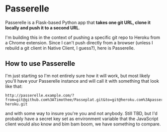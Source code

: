 Passerelle
===

Passerelle is a Flask-based Python app that **takes one git URL, clone
it locally and push it to a second URL**.

I'm building this in the context of pushing a specific git repo to
Heroku from a Chrome extension. Since I can't push directly from a
browser (unless I rebuild a git client in Native Client, I guess?),
here is Passerelle.

How to use Passerelle
---

I'm just starting so I'm not entirely sure how it will work, but most
likely you'll have your Passerelle instance and will call it with
something that look like that:

    http://passerelle.example.com/?from=git@github.com%3ATimothee/Passeplat.git&to=git@heroku.com%3Apasserelle-heroku.git

and with some way to insure you're you and not anybody. Still TBD, but
I'd probably have a secret key set as environment variable that the
JavaScript client would also know and bim bam boom, we have something to
compare.
